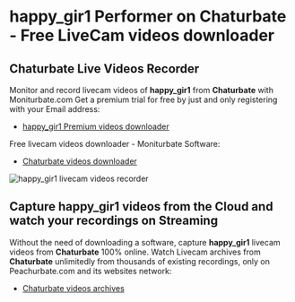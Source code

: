# happy_gir1 Performer on Chaturbate - Free LiveCam videos downloader

## Chaturbate Live Videos Recorder

Monitor and record livecam videos of **happy_gir1** from **Chaturbate** with Moniturbate.com
Get a premium trial for free by just and only registering with your Email address:
* [happy_gir1 Premium videos downloader](https://moniturbate.com/request-demo-licence-key.html)

Free livecam videos downloader - Moniturbate Software:
* [Chaturbate videos downloader](https://moniturbate.com/moniturbate-download-software.html)

![happy_gir1 livecam videos recorder](https://peachurnet.com/templates/moniturbate-software.png)


## Capture happy_gir1 videos from the Cloud and watch your recordings on Streaming

Without the need of downloading a software, capture **happy_gir1** livecam videos from **Chaturbate** 100% online.
Watch Livecam archives from **Chaturbate** unlimitedly from thousands of existing recordings, only on Peachurbate.com and its websites network:
* [Chaturbate videos archives](https://peachurnet.com/)
